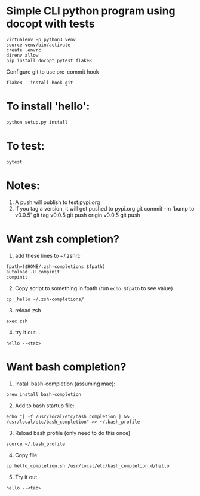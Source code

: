 # Simple CLI python program using docopt with tests

```
virtualenv -p python3 venv
source venv/bin/activate
create .envrc
direnv allow
pip install docopt pytest flake8
```

Configure git to use pre-commit hook

```
flake8 --install-hook git
```

# To install 'hello':

```
python setup.py install
```

# To test:

```
pytest
```

# Notes:
1. A push will publish to test.pypi.org
2. If you tag a version, it will get pushed to pypi.org
  git commit -m 'bump to v0.0.5'
  git tag v0.0.5
  git push origin v0.0.5
  git push


# Want zsh completion?
1. add these lines to ~/.zshrc

```
fpath=($HOME/.zsh-completions $fpath)
autoload -U compinit
compinit
```

2. Copy script to something in fpath (run `echo $fpath` to see value)

```
cp _hello ~/.zsh-completions/
```

3. reload zsh

```
exec zsh
```

4. try it out...

```
hello --<tab>
```

# Want bash completion?
1. Install bash-completion (assuming mac):

```
brew install bash-completion
```

2. Add to bash startup file:

```
echo "[ -f /usr/local/etc/bash_completion ] && . /usr/local/etc/bash_completion" >> ~/.bash_profile
```

3. Reload bash profile (only need to do this once)

```
source ~/.bash_profile
```

4. Copy file

```
cp hello_completion.sh /usr/local/etc/bash_completion.d/hello
```

5. Try it out

```
hello --<tab>
```
